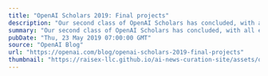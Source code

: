 ```yaml
---
title: "OpenAI Scholars 2019: Final projects"
description: "Our second class of OpenAI Scholars has concluded, with all eight scholars producing an exciting final project showcased at Scholars Demo Day at OpenAI."
summary: "Our second class of OpenAI Scholars has concluded, with all eight scholars producing an exciting final project showcased at Scholars Demo Day at OpenAI."
pubDate: "Thu, 23 May 2019 07:00:00 GMT"
source: "OpenAI Blog"
url: "https://openai.com/blog/openai-scholars-2019-final-projects"
thumbnail: "https://raisex-llc.github.io/ai-news-curation-site/assets/openai_logo.png"
---
```


